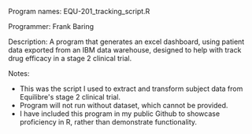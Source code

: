 Program names: EQU-201_tracking_script.R 

Programmer: Frank Baring

Description: A program that generates an excel dashboard, using patient data exported from an IBM data warehouse, designed to help with track drug efficacy in a stage 2 clinical trial.

Notes:
 - This was the script I used to extract and transform subject data from Equilibre's stage 2 clinical trial. 
 - Program will not run without dataset, which cannot be provided.
 - I have included this program in my public Github to showcase proficiency in R, rather than demonstrate functionality.

